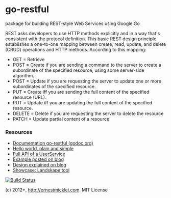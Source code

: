 go-restful
==========

package for building REST-style Web Services using Google Go

REST asks developers to use HTTP methods explicitly and in a way that's consistent with the protocol definition. This basic REST design principle establishes a one-to-one mapping between create, read, update, and delete (CRUD) operations and HTTP methods. According to this mapping:

- GET = Retrieve
- POST = Create if you are sending a command to the server to create a subordinate of the specified resource, using some server-side algorithm.
- POST = Update if you are requesting the server to update one or more subordinates of the specified resource.
- PUT = Create iff you are sending the full content of the specified resource (URL).
- PUT = Update iff you are updating the full content of the specified resource.
- DELETE = Delete if you are requesting the server to delete the resource
- PATCH = Update partial content of a resource
    
### Resources

- [Documentation go-restful (godoc.org)](http://godoc.org/github.com/emicklei/go-restful)
- [Hello world, plain and simple](https://github.com/emicklei/go-restful/tree/master/examples/restful-hello-world.go)  
- [Full API of a UserService](https://github.com/emicklei/go-restful/tree/master/examples/restful-user-service.go) 
- [Example posted on blog](http://ernestmicklei.com/2012/11/24/go-restful-first-working-example/)
- [Design explained on blog](http://ernestmicklei.com/2012/11/11/go-restful-api-design/)
- [Showcase: Landskape tool](https://github.com/emicklei/landskape)

[![Build Status](https://drone.io/github.com/emicklei/go-restful/status.png)](https://drone.io/github.com/emicklei/go-restful/latest)

(c) 2012+, http://ernestmicklei.com. MIT License